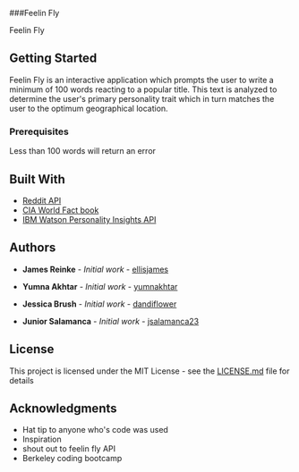 ###Feelin Fly

Feelin Fly 

## Getting Started

Feelin Fly is an interactive application which prompts the user to write a minimum of 100 words reacting to a popular title. This text is analyzed to determine the user's primary personality trait which in turn matches the user to the optimum geographical location.

### Prerequisites

Less than 100 words will return an error

## Built With

* [Reddit API](https://www.reddit.com)
* [CIA World Fact book](https://github.com/factbook/factbook.json)
* [IBM Watson Personality Insights API](https://www.ibm.com/watson/services/personality-insights/)

## Authors

* **James Reinke** - *Initial work* - [ellisjames](https://github.com/ellisjames)

* **Yumna Akhtar** - *Initial work* - [yumnakhtar](https://github.com/yumnakhtar)

* **Jessica Brush** - *Initial work* - [dandiflower](https://github.com/dandiflower)

* **Junior Salamanca** - *Initial work* - [jsalamanca23](https://github.com/jsalamanca23)


## License

This project is licensed under the MIT License - see the [LICENSE.md](LICENSE.md) file for details

## Acknowledgments

* Hat tip to anyone who's code was used
* Inspiration
* shout out to feelin fly API
* Berkeley coding bootcamp
